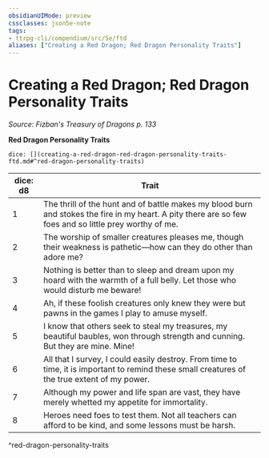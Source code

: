 ```yaml
---
obsidianUIMode: preview
cssclasses: json5e-note
tags:
- ttrpg-cli/compendium/src/5e/ftd
aliases: ["Creating a Red Dragon; Red Dragon Personality Traits"]
---
```

# Creating a Red Dragon; Red Dragon Personality Traits
*Source: Fizban's Treasury of Dragons p. 133* 

**Red Dragon Personality Traits**

`dice: [](creating-a-red-dragon-red-dragon-personality-traits-ftd.md#^red-dragon-personality-traits)`

| dice: d8 | Trait |
|----------|-------|
| 1 | The thrill of the hunt and of battle makes my blood burn and stokes the fire in my heart. A pity there are so few foes and so little prey worthy of me. |
| 2 | The worship of smaller creatures pleases me, though their weakness is pathetic—how can they do other than adore me? |
| 3 | Nothing is better than to sleep and dream upon my hoard with the warmth of a full belly. Let those who would disturb me beware! |
| 4 | Ah, if these foolish creatures only knew they were but pawns in the games I play to amuse myself. |
| 5 | I know that others seek to steal my treasures, my beautiful baubles, won through strength and cunning. But they are mine. Mine! |
| 6 | All that I survey, I could easily destroy. From time to time, it is important to remind these small creatures of the true extent of my power. |
| 7 | Although my power and life span are vast, they have merely whetted my appetite for immortality. |
| 8 | Heroes need foes to test them. Not all teachers can afford to be kind, and some lessons must be harsh. |
^red-dragon-personality-traits